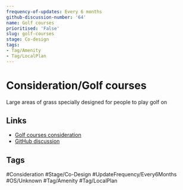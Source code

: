 ```yaml
---
frequency-of-updates: Every 6 months
github-discussion-number: '64'
name: Golf courses
prioritised: 'False'
slug: golf-courses
stage: Co-design
tags:
- Tag/Amenity
- Tag/LocalPlan
---
```


# Consideration/Golf courses

Large areas of grass specially designed for people to play golf on

## Links

* [Golf courses consideration](https://design.planning.data.gov.uk/planning-consideration/golf-courses)
* [GitHub discussion](https://github.com/digital-land/data-standards-backlog/discussions/64)

## Tags

#Consideration #Stage/Co-Design #UpdateFrequency/Every6Months #OS/Unknown #Tag/Amenity #Tag/LocalPlan